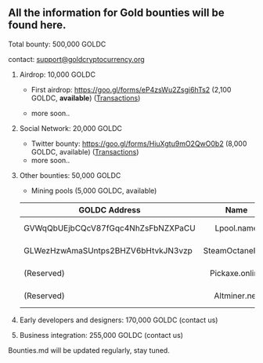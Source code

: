 ## All the information for Gold bounties will be found here. 

Total bounty: 500,000 GOLDC

contact: support@goldcryptocurrency.org

1. Airdrop: 10,000 GOLDC

	- First airdrop: https://goo.gl/forms/eP4zsWu2Zsgi6hTs2 (2,100 GOLDC, **available**) ([Transactions](https://github.com/GoldCryptocurrency/Gold/blob/master/doc/bounties/airdrop1.md))

	- more soon..

2. Social Network: 20,000 GOLDC
	
	- Twitter bounty: https://goo.gl/forms/HiuXgtu9mO2QwO0b2 (8,000 GOLDC, available) ([Transactions](https://github.com/GoldCryptocurrency/Gold/blob/master/doc/bounties/twitter1.md))
	- more soon..

3. Other bounties: 50,000 GOLDC

	- Mining pools (5,000 GOLDC, available) 
	

	| GOLDC Address                       | Name            | Amount     |
	| ----------------------------------- |:---------------:| ----------:|
	| GVWqQbUEjbCQcV87fGqc4NhZsFbNZXPaCU  | Lpool.name      | 300 GOLDC  |
	| GLWezHzwAmaSUntps2BHZV6bHtvkJN3vzp  | SteamOctanePool | 300 GOLDC  |
	| (Reserved)                          | Pickaxe.online  | 300 GOLDC  |
	| (Reserved)                          | Altminer.net    | 300 GOLDC  |



4. Early developers and designers: 170,000 GOLDC (contact us)
5. Business integration: 255,000 GOLDC (contact us)

Bounties.md will be updated regularly, stay tuned.
